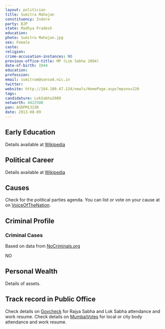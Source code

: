 ```yaml
---
layout: politician
title: Sumitra Mahajan
constituency: Indore 
party: BJP
state: Madhya Pradesh
education: 
photo: Sumitra Mahajan.jpg
sex: Female
caste: 
religion: 
crime-accusation-instances: NO
previous-office-title: MP (Lok Sabha 2004)
date-of-birth: 1944
education:  
profession: 
email: sumitram@sansad.nic.in
twitter:
website: http://164.100.47.134/newls/HomePage.aspx?mpsno=220
tags: 
candidature: LokSabha2009
networth: 4422500
pan: AGDPM1323R
date: 2013-08-09
---
```


## Early Education
Details available at [Wikipedia](http://www.wikipedia.org/wiki/)

## Political Career
Details available at [Wikipedia](http://www.wikipedia.org/wiki/)

## Causes 
Check for the political parties agenda. You can list or vote on your cause at on [VoiceOfTheNation](http://www.voiceofthenation.org).

## Criminal Profile

### Criminal Cases
Based on data from [NoCriminals.org](http://www.nocriminals.org)

NO

## Personal Wealth
Details of assets.

## Track record in Public Office
Check details on [Govcheck](http://www.govcheck.org) for Rajya Sabha and Lok Sabha attendance and work resume. Check details on [MumbaiVotes](http://www.mumbaivotes.org) for local or city body attendance and work resume.
		